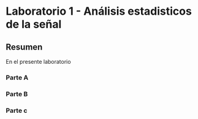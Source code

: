 # Laboratorio 1 - Análisis estadisticos de la señal 
## Resumen 
En el presente laboratorio 


### Parte A 



### Parte B 


### Parte c

